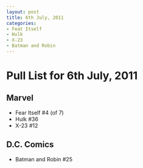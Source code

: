 ```yaml
---
layout: post
title: 6th July, 2011
categories:
- Feat Itself
- Hulk
- X-23
- Batman and Robin
---
```


# Pull List for 6th July, 2011

## Marvel

* Fear Itself #4 (of 7)
* Hulk #36
* X-23 #12

## D.C. Comics

* Batman and Robin #25
